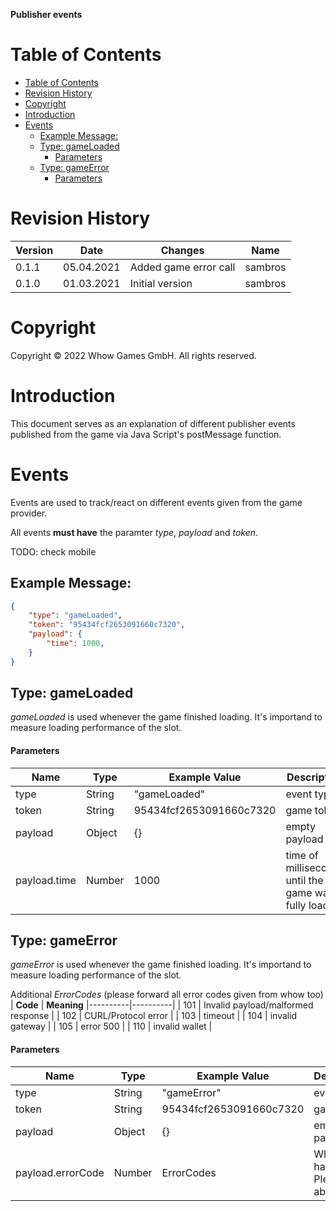 **Publisher events**

Table of Contents
=================

- [Table of Contents](#table-of-contents)
- [Revision History](#revision-history)
- [Copyright](#copyright)
- [Introduction](#introduction)
- [Events](#events)
  - [Example Message:](#example-message)
  - [Type: gameLoaded](#type-gameloaded)
      - [Parameters](#parameters)
  - [Type: gameError](#type-gameerror)
      - [Parameters](#parameters-1)

Revision History
================

| **Version** | **Date**   | **Changes**                                        | **Name**  |
|-------------|------------|----------------------------------------------------|-----------|
| 0.1.1       | 05.04.2021 | Added game error call                                    | sambros |
| 0.1.0       | 01.03.2021 | Initial version                                    | sambros |

Copyright
=========

Copyright © 2022 Whow Games GmbH. All rights reserved.

Introduction
============

This document serves as an explanation of different publisher events published from the game via Java Script's postMessage function.

Events
======

Events are used to track/react on different events given from the game provider.

All events **must have** the paramter *type*, *payload* and *token*.

TODO: check mobile

Example Message:
---------

```json
{
    "type": "gameLoaded",
    "token": "95434fcf2653091660c7320",
    "payload": {
        "time": 1000,
    }
}
```

Type: gameLoaded
---------

*gameLoaded* is used whenever the game finished loading. It's importand to measure loading performance of the slot.

#### Parameters

| **Name** | **Type** | **Example Value** | **Description** |  **Mandatory**   |
|----------|----------|-------------------|-----------------|------------------|
| type     | String   | "gameLoaded" | event type | **YES** |
| token     | String   | 95434fcf2653091660c7320 | game token | **YES** |
| payload     | Object   | {} | empty payload | **YES** |
| payload.time     | Number   | 1000 | time of milliseconds until the game was fully loaded | **YES** |

Type: gameError
---------

*gameError* is used whenever the game finished loading. It's importand to measure loading performance of the slot.

Additional *ErrorCodes* (please forward all error codes given from whow too)
| **Code** | **Meaning**
|----------|----------|
| 101     | Invalid payload/malformed response   |
| 102     | CURL/Protocol error   |
| 103     | timeout   |
| 104     | invalid gateway   |
| 105 | error 500 |
| 110 | invalid wallet |


#### Parameters

| **Name** | **Type** | **Example Value** | **Description** |  **Mandatory**   |
|----------|----------|-------------------|-----------------|------------------|
| type     | String   | "gameError" | event type | **YES** |
| token     | String   | 95434fcf2653091660c7320 | game token | **YES** |
| payload     | Object   | {} | empty payload | **YES** |
| payload.errorCode     | Number   | ErrorCodes | What error happened. Please see above | **YES** |
